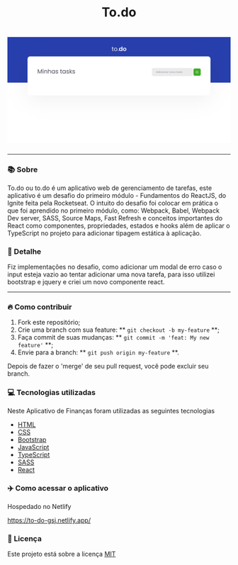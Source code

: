<h1 align="center">To.do</h1>
<h1 align="center"><img src="./src/images/to.do-home.PNG"></h1>

<hr>

### 📚 Sobre

To.do ou to.do é um aplicativo web de gerenciamento de tarefas, este aplicativo é um desafio do primeiro módulo - Fundamentos do ReactJS, do Ignite feita pela Rocketseat.
O intuito do desafio foi colocar em prática o que foi aprendido no primeiro módulo, como: Webpack, Babel, Webpack Dev server, SASS, Source Maps, Fast Refresh e conceitos importantes do React como componentes, propriedades, estados e hooks além de aplicar o TypeScript no projeto para adicionar tipagem estática à aplicação.

### 🎨 Detalhe

Fiz implementações no desafio, como adicionar um modal de erro caso o input esteja vazio ao tentar adicionar uma nova tarefa, para isso utilizei bootstrap e jquery e criei um novo componente react.

<hr>

### 🔥 Como contribuir

1. Fork este repositório;
2. Crie uma branch com sua feature: ** `git checkout -b my-feature` **;
3. Faça commit de suas mudanças: ** `git commit -m 'feat: My new feature'` **;
4. Envie para a branch: ** `git push origin my-feature` **.

Depois de fazer o 'merge' de seu pull request, você pode excluir seu branch.

### 💻 Tecnologias utilizadas

Neste Aplicativo de Finanças foram utilizadas as seguintes tecnologias

- [HTML](https://www.w3schools.com/html/)
- [CSS](https://www.w3schools.com/css/)
- [Bootstrap](https://getbootstrap.com/)
- [JavaScript](https://www.w3schools.com/js/)
- [TypeScript](https://www.typescriptlang.org/)
- [SASS](https://sass-lang.com/)
- [React](https://pt-br.reactjs.org/)

### ✈️ Como acessar o aplicativo

Hospedado no Netlify

https://to-do-gsj.netlify.app/

### 📃 Licença

Este projeto está sobre a licença <a href="https://github.com/GilbertoASJ/To-do/blob/main/LICENSE">MIT</a>
